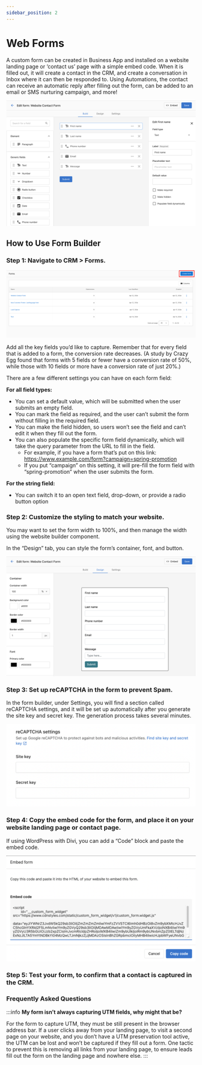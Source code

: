 ```yaml
---
sidebar_position: 2
---
```


# Web Forms

A custom form can be created in Business App and installed on a website landing page or ‘contact us’ page with a simple embed code. When it is filled out, it will create a contact in the CRM, and create a conversation in Inbox where it can then be responded to. Using Automations, the contact can receive an automatic reply after filling out the form, can be added to an email or SMS nurturing campaign, and more!

![](./img/contact_form.png)

## How to Use Form Builder

### Step 1: Navigate to CRM > Forms.

![](./img/create.png)

Add all the key fields you’d like to capture. Remember that for every field that is added to a form, the conversion rate decreases. (A study by Crazy Egg found that forms with 5 fields or fewer have a conversion rate of 50%, while those with 10 fields or more have a conversion rate of just 20%.)

There are a few different settings you can have on each form field:

**For all field types:**
 - You can set a default value, which will be submitted when the user submits an empty field.
 - You can mark the field as required, and the user can’t submit the form without filling in the required field.
 - You can make the field hidden, so users won’t see the field and can’t edit it when they fill out the form.
 - You can also populate the specific form field dynamically, which will take the query parameter from the URL to fill in the field.
     - For example, if you have a form that’s put on this link: https://www.example.com/form?campaign=spring-promotion
     - If you put “campaign” on this setting, it will pre-fill the form field with “spring-promotion” when the user submits the form.

**For the string field:**
 - You can switch it to an open text field, drop-down, or provide a radio button option

### Step 2: Customize the styling to match your website.

You may want to set the form width to 100%, and then manage the width using the website builder component.

In the “Design” tab, you can style the form’s container, font, and button.

![](./img/design.png)

### Step 3: Set up reCAPTCHA in the form to prevent Spam.

In the form builder, under Settings, you will find a section called reCAPTCHA settings, and it will be set up automatically after you generate the site key and secret key. The generation process takes several minutes.

![](./img/recaptcha.png)

### Step 4: Copy the embed code for the form, and place it on your website landing page or contact page.

If using WordPress with Divi, you can add a “Code” block and paste the embed code.

![](./img/embed.png)

### Step 5: Test your form, to confirm that a contact is captured in the CRM.

### Frequently Asked Questions

:::info
**My form isn’t always capturing UTM fields, why might that be?**

For the form to capture UTM, they must be still present in the browser address bar. If a user clicks away from your landing page, to visit a second page on your website, and you don’t have a UTM preservation tool active, the UTM can be lost and won’t be captured if they fill out a form. One tactic to prevent this is removing all links from your landing page, to ensure leads fill out the form on the landing page and nowhere else.
:::
